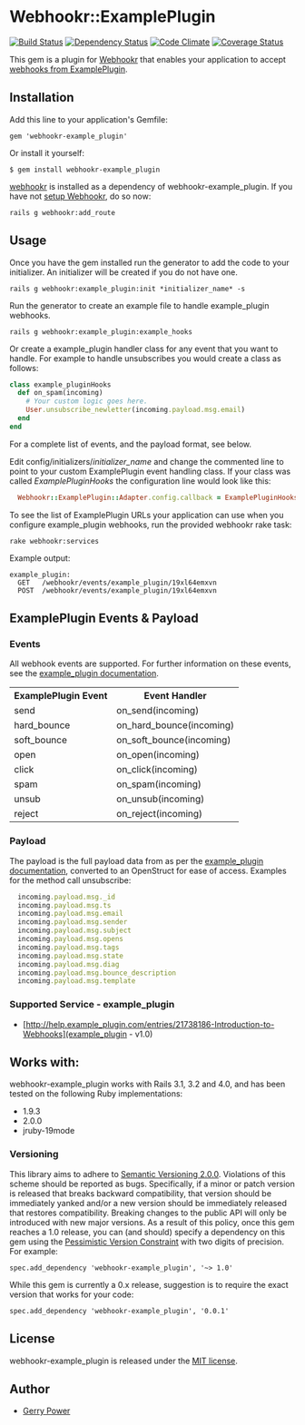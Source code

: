 # Webhookr::ExamplePlugin
[![Build Status](https://travis-ci.org/gerrypower/webhookr-example_plugin.png?branch=master)](https://travis-ci.org/gerrypower/webhookr-example_plugin)
[![Dependency Status](https://gemnasium.com/gerrypower/webhookr-example_plugin.png)](https://gemnasium.com/gerrypower/webhookr-example_plugin)
[![Code Climate](https://codeclimate.com/repos/51e81bd356b10253cd00e367/badges/3f65f77018889c315542/gpa.png)](https://codeclimate.com/repos/51e81bd356b10253cd00e367/feed)
[![Coverage Status](https://coveralls.io/repos/gerrypower/webhookr-example_plugin/badge.png?branch=master)](https://coveralls.io/r/gerrypower/webhookr-example_plugin?branch=master)

This gem is a plugin for [Webhookr](https://github.com/zoocasa/webhookr) that enables
your application to accept [webhooks from ExamplePlugin](http://help.example_plugin.com/entries/21738186-Introduction-to-Webhooks).

## Installation

Add this line to your application's Gemfile:

    gem 'webhookr-example_plugin'

Or install it yourself:

    $ gem install webhookr-example_plugin

[webhookr](https://github.com/zoocasa/webhookr) is installed as a dependency of webhookr-example_plugin. If you have not [setup Webhookr](https://github.com/zoocasa/webhookr#usage--setup), do so now:

```console
rails g webhookr:add_route
```

## Usage

Once you have the gem installed run the generator to add the code to your initializer.
An initializer will be created if you do not have one.

```console
rails g webhookr:example_plugin:init *initializer_name* -s
```

Run the generator to create an example file to handle example_plugin webhooks.

```console
rails g webhookr:example_plugin:example_hooks
```

Or create a example_plugin handler class for any event that you want to handle. For example
to handle unsubscribes you would create a class as follows:

```ruby
class example_pluginHooks
  def on_spam(incoming)
    # Your custom logic goes here.
    User.unsubscribe_newletter(incoming.payload.msg.email)
  end
end
```

For a complete list of events, and the payload format, see below.

Edit config/initializers/*initializer_name* and change the commented line to point to
your custom ExamplePlugin event handling class. If your class was called *ExamplePluginHooks*
the configuration line would look like this:

```ruby
  Webhookr::ExamplePlugin::Adapter.config.callback = ExamplePluginHooks
```

To see the list of ExamplePlugin URLs your application can use when you configure
example_plugin webhooks,
run the provided webhookr rake task:

```console
rake webhookr:services
```

Example output:

```console
example_plugin:
  GET	/webhookr/events/example_plugin/19xl64emxvn
  POST	/webhookr/events/example_plugin/19xl64emxvn
```

## ExamplePlugin Events & Payload

### Events

All webhook events are supported. For further information on these events, see the
[example_plugin documentation](http://help.example_plugin.com/entries/21738186-Introduction-to-Webhooks).

<table>
  <tr>
    <th>ExamplePlugin Event</th>
    <th>Event Handler</th>
  </tr>
  <tr>
    <td>send</td>
    <td>on_send(incoming)</td>
  </tr>
  <tr>
    <td>hard_bounce</td>
    <td>on_hard_bounce(incoming)</td>
  </tr>
  <tr>
    <td>soft_bounce</td>
    <td>on_soft_bounce(incoming)</td>
  </tr>
  <tr>
    <td>open</td>
    <td>on_open(incoming)</td>
  </tr>
  <tr>
    <td>click</td>
    <td>on_click(incoming)</td>
  </tr>
  <tr>
    <td>spam</td>
    <td>on_spam(incoming)</td>
  </tr>
  <tr>
    <td>unsub</td>
    <td>on_unsub(incoming)</td>
  </tr>
  <tr>
    <td>reject</td>
    <td>on_reject(incoming)</td>
  </tr>
</table>

### Payload

The payload is the full payload data from as per the
[example_plugin documentation](http://help.example_plugin.com/entries/24466132-Webhook-Format), converted to an OpenStruct
for ease of access. Examples for the method call unsubscribe:

```ruby
  incoming.payload.msg._id
  incoming.payload.msg.ts
  incoming.payload.msg.email
  incoming.payload.msg.sender
  incoming.payload.msg.subject
  incoming.payload.msg.opens
  incoming.payload.msg.tags
  incoming.payload.msg.state
  incoming.payload.msg.diag
  incoming.payload.msg.bounce_description
  incoming.payload.msg.template

```

### <a name="supported_services"></a>Supported Service - example_plugin

* [http://help.example_plugin.com/entries/21738186-Introduction-to-Webhooks](example_plugin - v1.0)

## <a name="works_with"></a>Works with:

webhookr-example_plugin works with Rails 3.1, 3.2 and 4.0, and has been tested on the following Ruby
implementations:

* 1.9.3
* 2.0.0
* jruby-19mode

### Versioning
This library aims to adhere to [Semantic Versioning 2.0.0](http://semver.org/). Violations of this scheme should be reported as
bugs. Specifically, if a minor or patch version is released that breaks backward compatibility, that
version should be immediately yanked and/or a new version should be immediately released that restores
compatibility. Breaking changes to the public API will only be introduced with new major versions. As a
result of this policy, once this gem reaches a 1.0 release, you can (and should) specify a dependency on
this gem using the [Pessimistic Version Constraint](http://docs.rubygems.org/read/chapter/16#page74) with
two digits of precision. For example:

    spec.add_dependency 'webhookr-example_plugin', '~> 1.0'

While this gem is currently a 0.x release, suggestion is to require the exact version that works for your code:

    spec.add_dependency 'webhookr-example_plugin', '0.0.1'

## License

webhookr-example_plugin is released under the [MIT license](http://www.opensource.org/licenses/MIT).

## Author

* [Gerry Power](https://github.com/gerrypower)
